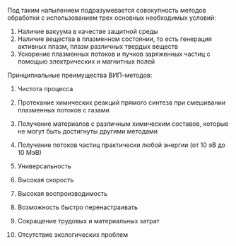 Под таким напылением подразумевается совокупность методов обработки с использованием трех основных необходимых условий:
1. Наличие вакуума в качестве защитной среды
2. Наличие вещества в плазменном состоянии, то есть генерация активных плазм, плазм различных твердых веществ
3. Ускорение плазменных потоков и пучков заряженных частиц с помощью электрических и магнитных полей

Принципиальные преимущества ВИП-методов:
1. Чистота процесса
2. Протекание химических реакций прямого синтеза при смешивании плазменных потоков с газами
3. Получение материалов с различным химическим составов, которые не могут быть достигнуты другими методами
4. Получение потоков частиц практически любой энергии (от 10 эВ до 10 МэВ)

1. Универсальность
2. Высокая скорость
3. Высокая воспроизводимость
4. Возможность быстро перенастраивать
5. Сокращение трудовых и материальных затрат
6. Отсутствие экологических проблем
